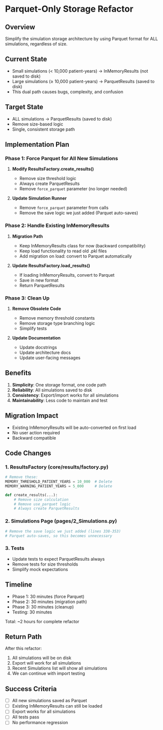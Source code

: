 # Parquet-Only Storage Refactor

## Overview
Simplify the simulation storage architecture by using Parquet format for ALL simulations, regardless of size.

## Current State
- Small simulations (< 10,000 patient-years) → InMemoryResults (not saved to disk)
- Large simulations (≥ 10,000 patient-years) → ParquetResults (saved to disk)
- This dual path causes bugs, complexity, and confusion

## Target State
- ALL simulations → ParquetResults (saved to disk)
- Remove size-based logic
- Single, consistent storage path

## Implementation Plan

### Phase 1: Force Parquet for All New Simulations
1. **Modify ResultsFactory.create_results()**
   - Remove size threshold logic
   - Always create ParquetResults
   - Remove `force_parquet` parameter (no longer needed)

2. **Update Simulation Runner**
   - Remove `force_parquet` parameter from calls
   - Remove the save logic we just added (Parquet auto-saves)

### Phase 2: Handle Existing InMemoryResults
1. **Migration Path**
   - Keep InMemoryResults class for now (backward compatibility)
   - Keep load functionality to read old .pkl files
   - Add migration on load: convert to Parquet automatically

2. **Update ResultsFactory.load_results()**
   - If loading InMemoryResults, convert to Parquet
   - Save in new format
   - Return ParquetResults

### Phase 3: Clean Up
1. **Remove Obsolete Code**
   - Remove memory threshold constants
   - Remove storage type branching logic
   - Simplify tests

2. **Update Documentation**
   - Update docstrings
   - Update architecture docs
   - Update user-facing messages

## Benefits
1. **Simplicity**: One storage format, one code path
2. **Reliability**: All simulations saved to disk
3. **Consistency**: Export/import works for all simulations
4. **Maintainability**: Less code to maintain and test

## Migration Impact
- Existing InMemoryResults will be auto-converted on first load
- No user action required
- Backward compatible

## Code Changes

### 1. ResultsFactory (core/results/factory.py)
```python
# Remove these:
MEMORY_THRESHOLD_PATIENT_YEARS = 10_000  # Delete
MEMORY_WARNING_PATIENT_YEARS = 5_000     # Delete

def create_results(...):
    # Remove size calculation
    # Remove use_parquet logic
    # Always create ParquetResults
```

### 2. Simulations Page (pages/2_Simulations.py)
```python
# Remove the save logic we just added (lines 338-353)
# Parquet auto-saves, so this becomes unnecessary
```

### 3. Tests
- Update tests to expect ParquetResults always
- Remove tests for size thresholds
- Simplify mock expectations

## Timeline
- Phase 1: 30 minutes (force Parquet)
- Phase 2: 30 minutes (migration path)
- Phase 3: 30 minutes (cleanup)
- Testing: 30 minutes

Total: ~2 hours for complete refactor

## Return Path
After this refactor:
1. All simulations will be on disk
2. Export will work for all simulations
3. Recent Simulations list will show all simulations
4. We can continue with import testing

## Success Criteria
- [ ] All new simulations saved as Parquet
- [ ] Existing InMemoryResults can still be loaded
- [ ] Export works for all simulations
- [ ] All tests pass
- [ ] No performance regression